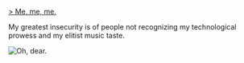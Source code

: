 [> Me, me, me.](https://zxen-xi.github.io)

My greatest insecurity is of people not recognizing my technological prowess and my elitist music taste.

![Oh, dear.](https://github-readme-stats.vercel.app/api?username=zxen-xi&show_icons=true&theme=github_dark)
